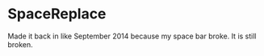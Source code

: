 SpaceReplace
============

Made it back in like September 2014 because my space bar broke. It is still broken.
